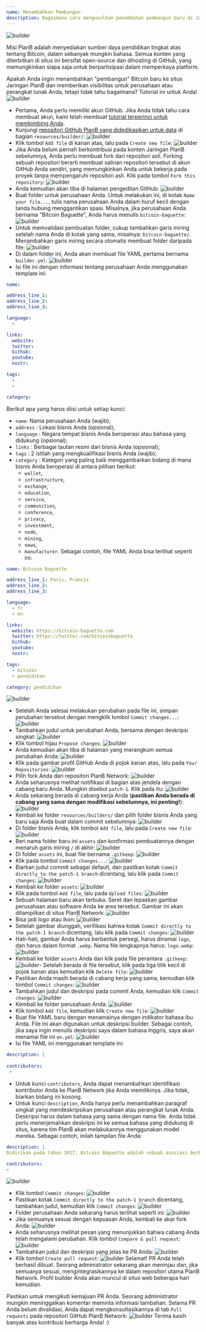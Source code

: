 ```yaml
---
name: Menambahkan Pembangun
description: Bagaimana cara mengusulkan penambahan pembangun baru di Jaringan PlanB?
---
```

![builder](assets/cover.webp)

Misi PlanB adalah menyediakan sumber daya pendidikan tingkat atas tentang Bitcoin, dalam sebanyak mungkin bahasa. Semua konten yang diterbitkan di situs ini bersifat open-source dan dihosting di GitHub, yang memungkinkan siapa saja untuk berpartisipasi dalam memperkaya platform.

Apakah Anda ingin menambahkan "pembangun" Bitcoin baru ke situs Jaringan PlanB dan memberikan visibilitas untuk perusahaan atau perangkat lunak Anda, tetapi tidak tahu bagaimana? Tutorial ini untuk Anda!
![builder](assets/01.webp)
- Pertama, Anda perlu memiliki akun GitHub. Jika Anda tidak tahu cara membuat akun, kami telah membuat [tutorial terperinci untuk membimbing Anda](https://planb.network/tutorials/others/contribution/create-github-account-a75fc39d-f0d0-44dc-9cd5-cd94aee0c07c).
- Kunjungi [repositori GitHub PlanB yang didedikasikan untuk data](https://github.com/PlanB-Network/bitcoin-educational-content/tree/dev/resources/builders) di bagian `resources/builder/`:
![builder](assets/02.webp)
- Klik tombol `Add file` di kanan atas, lalu pada `Create new file`:
![builder](assets/03.webp)
- Jika Anda belum pernah berkontribusi pada konten Jaringan PlanB sebelumnya, Anda perlu membuat fork dari repositori asli. Forking sebuah repositori berarti membuat salinan repositori tersebut di akun GitHub Anda sendiri, yang memungkinkan Anda untuk bekerja pada proyek tanpa mempengaruhi repositori asli. Klik pada tombol `Fork this repository`:
![builder](assets/04.webp)
- Anda kemudian akan tiba di halaman pengeditan GitHub:
![builder](assets/05.webp)
- Buat folder untuk perusahaan Anda. Untuk melakukan ini, di kotak `Name your file...`, tulis nama perusahaan Anda dalam huruf kecil dengan tanda hubung menggantikan spasi. Misalnya, jika perusahaan Anda bernama "Bitcoin Baguette", Anda harus menulis `bitcoin-baguette`:
![builder](assets/06.webp)
- Untuk memvalidasi pembuatan folder, cukup tambahkan garis miring setelah nama Anda di kotak yang sama, misalnya: `bitcoin-baguette/`. Menambahkan garis miring secara otomatis membuat folder daripada file:
![builder](assets/07.webp)
- Di dalam folder ini, Anda akan membuat file YAML pertama bernama `builder.yml`:
![builder](assets/08.webp)
- Isi file ini dengan informasi tentang perusahaan Anda menggunakan template ini:

```yaml
name:

address_line_1:
address_line_2:
address_line_3: 

language:
  - 

links:
  website:
  twitter:
  Github:
  youtube:
  nostr:

tags:
  - 
  - 

category:
```

Berikut apa yang harus diisi untuk setiap kunci:
- `name`: Nama perusahaan Anda (wajib);
- `address` : Lokasi bisnis Anda (opsional);
- `language` : Negara tempat bisnis Anda beroperasi atau bahasa yang didukung (opsional);
- `links` : Berbagai tautan resmi dari bisnis Anda (opsional);
- `tags` : 2 istilah yang mengkualifikasi bisnis Anda (wajib);
- `category` : Kategori yang paling baik menggambarkan bidang di mana bisnis Anda beroperasi di antara pilihan berikut:
	- `wallet`,
	- `infrastructure`,
	- `exchange`,
	- `education`,
	- `service`,
	- `communities`,
	- `conference`,
	- `privacy`,
	- `investment`,
	- `node`,
	- `mining`,
	- `news`,
	- `manufacturer`.
Sebagai contoh, file YAML Anda bisa terlihat seperti ini:
```yaml
name: Bitcoin Baguette

address_line_1: Paris, Prancis
address_line_2:
address_line_3: 

language:
  - fr
  - en

links:
  website: https://bitcoin-baguette.com
  twitter: https://twitter.com/bitcoinbaguette
  Github:
  youtube:
  nostr:

tags:
  - bitcoin
  - pendidikan

category: pendidikan
```

![builder](assets/09.webp)
- Setelah Anda selesai melakukan perubahan pada file ini, simpan perubahan tersebut dengan mengklik tombol `Commit changes...`:
![builder](assets/10.webp)
- Tambahkan judul untuk perubahan Anda, bersama dengan deskripsi singkat:
![builder](assets/11.webp)
- Klik tombol hijau `Propose changes`:
![builder](assets/12.webp)
- Anda kemudian akan tiba di halaman yang merangkum semua perubahan Anda:
![builder](assets/13.webp)
- Klik pada gambar profil GitHub Anda di pojok kanan atas, lalu pada `Your Repositories`:
![builder](assets/14.webp)
- Pilih fork Anda dari repositori PlanB Network:
![builder](assets/15.webp)
- Anda seharusnya melihat notifikasi di bagian atas jendela dengan cabang baru Anda. Mungkin disebut `patch-1`. Klik pada itu:
![builder](assets/16.webp)
- Anda sekarang berada di cabang kerja Anda (**pastikan Anda berada di cabang yang sama dengan modifikasi sebelumnya, ini penting!**):
![builder](assets/17.webp)
- Kembali ke folder `resources/builders/` dan pilih folder bisnis Anda yang baru saja Anda buat dalam commit sebelumnya:
![builder](assets/18.webp)
- Di folder bisnis Anda, klik tombol `Add file`, lalu pada `Create new file`:
![builder](assets/19.webp)
- Beri nama folder baru ini `assets` dan konfirmasi pembuatannya dengan menaruh garis miring `/` di akhir:
![builder](assets/20.webp)
- Di folder `assets` ini, buat file bernama `.gitkeep`:
![builder](assets/21.webp)
- Klik pada tombol `Commit changes...`:
![builder](assets/22.webp)
- Biarkan judul commit sebagai default, dan pastikan kotak `Commit directly to the patch-1 branch` dicentang, lalu klik pada `Commit changes`: ![builder](assets/23.webp)
- Kembali ke folder `assets`:
![builder](assets/24.webp)
- Klik pada tombol `Add file`, lalu pada `Upload files`:
![builder](assets/25.webp)
- Sebuah halaman baru akan terbuka. Seret dan lepaskan gambar perusahaan atau software Anda ke area tersebut. Gambar ini akan ditampilkan di situs PlanB Network:
![builder](assets/26.webp)
- Bisa jadi logo atau ikon:
![builder](assets/27.webp)
- Setelah gambar diunggah, verifikasi bahwa kotak `Commit directly to the patch-1 branch` dicentang, lalu klik pada `Commit changes`:
![builder](assets/28.webp)
- Hati-hati, gambar Anda harus berbentuk persegi, harus dinamai `logo`, dan harus dalam format `.webp`. Nama file lengkapnya harus: `logo.webp`:
![builder](assets/29.webp)
- Kembali ke folder `assets` Anda dan klik pada file perantara `.gitkeep`:
![builder](assets/30.webp)- Setelah berada di file tersebut, klik pada tiga titik kecil di pojok kanan atas kemudian klik `Delete file`:
![builder](assets/31.webp)
- Pastikan Anda masih berada di cabang kerja yang sama, kemudian klik tombol `Commit changes`:
![builder](assets/32.webp)
- Tambahkan judul dan deskripsi pada commit Anda, kemudian klik `Commit changes`:
![builder](assets/33.webp)
- Kembali ke folder perusahaan Anda:
![builder](assets/34.webp)
- Klik tombol `Add file`, kemudian klik `Create new file`:
![builder](assets/35.webp)
- Buat file YAML baru dengan menamainya dengan indikator bahasa ibu Anda. File ini akan digunakan untuk deskripsi builder. Sebagai contoh, jika saya ingin menulis deskripsi saya dalam bahasa Inggris, saya akan menamai file ini `en.yml`:
![builder](assets/36.webp)
- Isi file YAML ini menggunakan template ini:
```yaml
description: |
 
contributors:
 - 
```

- Untuk kunci `contributors`, Anda dapat menambahkan identifikasi kontributor Anda ke PlanB Network jika Anda memilikinya. Jika tidak, biarkan bidang ini kosong.
- Untuk kunci `description`, Anda hanya perlu menambahkan paragraf singkat yang mendeskripsikan perusahaan atau perangkat lunak Anda. Deskripsi harus dalam bahasa yang sama dengan nama file. Anda tidak perlu menerjemahkan deskripsi ini ke semua bahasa yang didukung di situs, karena tim PlanB akan melakukannya menggunakan model mereka. Sebagai contoh, inilah tampilan file Anda:
```yaml
description: |
Didirikan pada tahun 2017, Bitcoin Baguette adalah sebuah asosiasi berbasis di Paris yang didedikasikan untuk mengorganisir meetup Bitcoin dan workshop teknis. Kami mengumpulkan para penggemar, ahli, dan pikiran yang penasaran untuk menjelajahi dan mendiskusikan kerumitan teknologi Bitcoin. Acara kami menyediakan platform untuk berbagi pengetahuan, jaringan, dan memperdalam pemahaman tentang cara kerja Bitcoin. Bergabunglah dengan kami di Bitcoin Baguette untuk menjadi bagian dari komunitas Bitcoin Paris dan tetap terupdate dengan kemajuan terbaru di bidang ini.

contributors:
- 
```
![builder](assets/37.webp)
- Klik tombol `Commit changes`:
![builder](assets/38.webp)
- Pastikan kotak `Commit directly to the patch-1 branch` dicentang, tambahkan judul, kemudian klik `Commit changes`:
![builder](assets/39.webp)
- Folder perusahaan Anda sekarang harus terlihat seperti ini:
![builder](assets/40.webp)
- Jika semuanya sesuai dengan kepuasan Anda, kembali ke akar fork Anda:
![builder](assets/41.webp)
- Anda seharusnya melihat pesan yang menunjukkan bahwa cabang Anda telah mengalami perubahan. Klik tombol `Compare & pull request`:
![builder](assets/42.webp)
- Tambahkan judul dan deskripsi yang jelas ke PR Anda:
![builder](assets/43.webp)
- Klik tombol `Create pull request`:
![builder](assets/44.webp)
Selamat! PR Anda telah berhasil dibuat. Seorang administrator sekarang akan meninjau dan, jika semuanya sesuai, mengintegrasikannya ke dalam repositori utama PlanB Network. Profil builder Anda akan muncul di situs web beberapa hari kemudian.

Pastikan untuk mengikuti kemajuan PR Anda. Seorang administrator mungkin meninggalkan komentar meminta informasi tambahan. Selama PR Anda belum divalidasi, Anda dapat mengkonsultasikannya di tab `Pull requests` pada repositori GitHub PlanB Network:
![builder](assets/45.webp)
Terima kasih banyak atas kontribusi berharga Anda! :)
